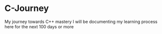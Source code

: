 # C-Journey
My journey towards C++ mastery
I will be documenting my learning process here for the next 100 days or more
